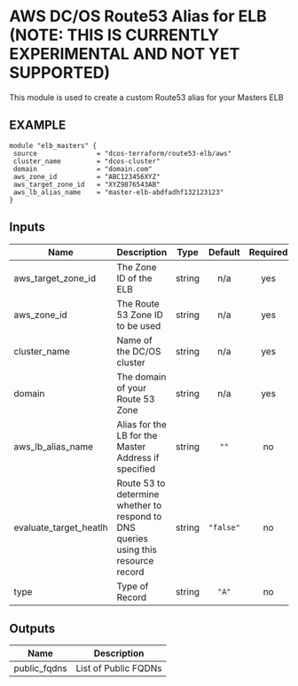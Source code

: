 AWS DC/OS Route53 Alias for ELB (NOTE: THIS IS CURRENTLY EXPERIMENTAL AND NOT YET SUPPORTED)
============
This module is used to create a custom Route53 alias for your Masters ELB

EXAMPLE
-------

```hcl
module "elb_masters" {
 source               = "dcos-terraform/route53-elb/aws"
 cluster_name         = "dcos-cluster"
 domain               = "domain.com"
 aws_zone_id          = "ABC123456XYZ"
 aws_target_zone_id   = "XYZ9876543AB"
 aws_lb_alias_name    = "master-elb-abdfadhf132123123"
}
```

## Inputs

| Name | Description | Type | Default | Required |
|------|-------------|:----:|:-----:|:-----:|
| aws\_target\_zone\_id | The Zone ID of the ELB | string | n/a | yes |
| aws\_zone\_id | The Route 53 Zone ID to be used | string | n/a | yes |
| cluster\_name | Name of the DC/OS cluster | string | n/a | yes |
| domain | The domain of your Route 53 Zone | string | n/a | yes |
| aws\_lb\_alias\_name | Alias for the LB for the Master Address if specified | string | `""` | no |
| evaluate\_target\_heatlh | Route 53 to determine whether to respond to DNS queries using this resource record | string | `"false"` | no |
| type | Type of Record | string | `"A"` | no |

## Outputs

| Name | Description |
|------|-------------|
| public\_fqdns | List of Public FQDNs |

